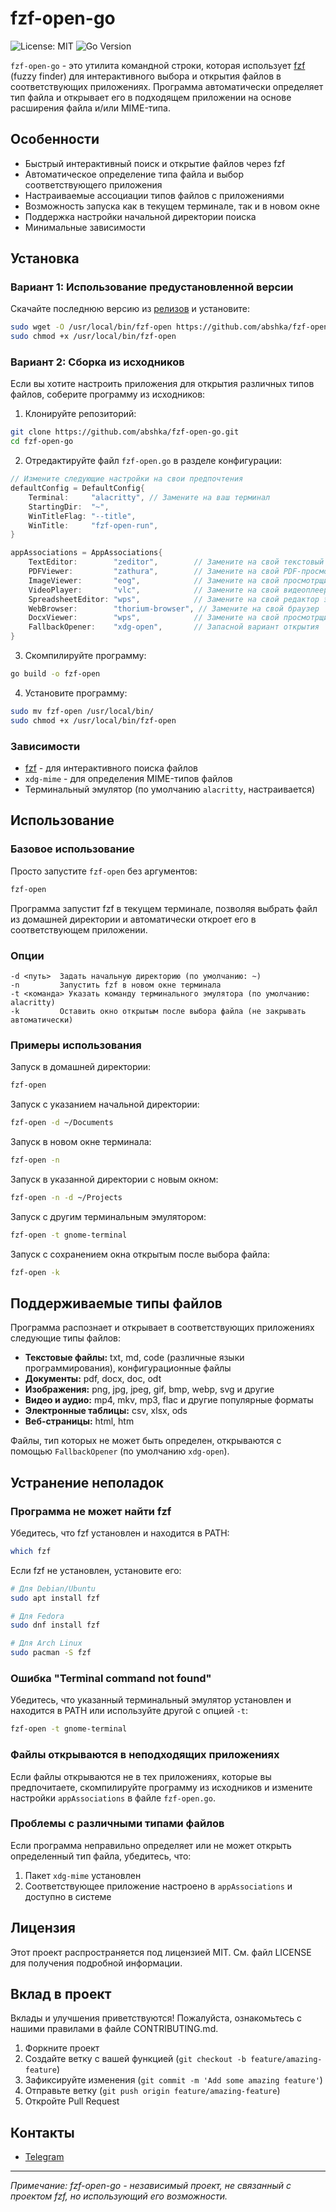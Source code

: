 # fzf-open-go

![License: MIT](https://img.shields.io/badge/License-MIT-yellow.svg)
![Go Version](https://img.shields.io/badge/go-1.24%2B-blue)

`fzf-open-go` - это утилита командной строки, которая использует [fzf](https://github.com/junegunn/fzf) (fuzzy finder) для интерактивного выбора и открытия файлов в соответствующих приложениях. Программа автоматически определяет тип файла и открывает его в подходящем приложении на основе расширения файла и/или MIME-типа.

## Особенности

- Быстрый интерактивный поиск и открытие файлов через fzf
- Автоматическое определение типа файла и выбор соответствующего приложения
- Настраиваемые ассоциации типов файлов с приложениями
- Возможность запуска как в текущем терминале, так и в новом окне
- Поддержка настройки начальной директории поиска
- Минимальные зависимости

## Установка

### Вариант 1: Использование предустановленной версии

Скачайте последнюю версию из [релизов](https://github.com/abshka/fzf-open-go/releases) и установите:

```bash
sudo wget -O /usr/local/bin/fzf-open https://github.com/abshka/fzf-open-go/releases/latest/download/fzf-open
sudo chmod +x /usr/local/bin/fzf-open
```

### Вариант 2: Сборка из исходников

Если вы хотите настроить приложения для открытия различных типов файлов, соберите программу из исходников:

1. Клонируйте репозиторий:
```bash
git clone https://github.com/abshka/fzf-open-go.git
cd fzf-open-go
```

2. Отредактируйте файл `fzf-open.go` в разделе конфигурации:
```go
// Измените следующие настройки на свои предпочтения
defaultConfig = DefaultConfig{
    Terminal:     "alacritty", // Замените на ваш терминал
    StartingDir:  "~",
    WinTitleFlag: "--title",
    WinTitle:     "fzf-open-run",
}

appAssociations = AppAssociations{
    TextEditor:        "zeditor",        // Замените на свой текстовый редактор
    PDFViewer:         "zathura",        // Замените на свой PDF-просмотрщик
    ImageViewer:       "eog",            // Замените на свой просмотрщик изображений
    VideoPlayer:       "vlc",            // Замените на свой видеоплеер
    SpreadsheetEditor: "wps",            // Замените на свой редактор электронных таблиц
    WebBrowser:        "thorium-browser", // Замените на свой браузер
    DocxViewer:        "wps",            // Замените на свой просмотрщик docx
    FallbackOpener:    "xdg-open",       // Запасной вариант открытия
}
```

3. Скомпилируйте программу:
```bash
go build -o fzf-open
```

4. Установите программу:
```bash
sudo mv fzf-open /usr/local/bin/
sudo chmod +x /usr/local/bin/fzf-open
```

### Зависимости

- [fzf](https://github.com/junegunn/fzf) - для интерактивного поиска файлов
- `xdg-mime` - для определения MIME-типов файлов
- Терминальный эмулятор (по умолчанию `alacritty`, настраивается)

## Использование

### Базовое использование

Просто запустите `fzf-open` без аргументов:

```bash
fzf-open
```

Программа запустит fzf в текущем терминале, позволяя выбрать файл из домашней директории и автоматически откроет его в соответствующем приложении.

### Опции

```
-d <путь>  Задать начальную директорию (по умолчанию: ~)
-n         Запустить fzf в новом окне терминала
-t <команда> Указать команду терминального эмулятора (по умолчанию: alacritty)
-k         Оставить окно открытым после выбора файла (не закрывать автоматически)
```

### Примеры использования

Запуск в домашней директории:
```bash
fzf-open
```

Запуск с указанием начальной директории:
```bash
fzf-open -d ~/Documents
```

Запуск в новом окне терминала:
```bash
fzf-open -n
```

Запуск в указанной директории с новым окном:
```bash
fzf-open -n -d ~/Projects
```

Запуск с другим терминальным эмулятором:
```bash
fzf-open -t gnome-terminal
```

Запуск с сохранением окна открытым после выбора файла:
```bash
fzf-open -k
```

## Поддерживаемые типы файлов

Программа распознает и открывает в соответствующих приложениях следующие типы файлов:

- **Текстовые файлы:** txt, md, code (различные языки программирования), конфигурационные файлы
- **Документы:** pdf, docx, doc, odt
- **Изображения:** png, jpg, jpeg, gif, bmp, webp, svg и другие
- **Видео и аудио:** mp4, mkv, mp3, flac и другие популярные форматы
- **Электронные таблицы:** csv, xlsx, ods
- **Веб-страницы:** html, htm

Файлы, тип которых не может быть определен, открываются с помощью `FallbackOpener` (по умолчанию `xdg-open`).

## Устранение неполадок

### Программа не может найти fzf

Убедитесь, что fzf установлен и находится в PATH:
```bash
which fzf
```

Если fzf не установлен, установите его:
```bash
# Для Debian/Ubuntu
sudo apt install fzf

# Для Fedora
sudo dnf install fzf

# Для Arch Linux
sudo pacman -S fzf
```

### Ошибка "Terminal command not found"

Убедитесь, что указанный терминальный эмулятор установлен и находится в PATH или используйте другой с опцией `-t`:
```bash
fzf-open -t gnome-terminal
```

### Файлы открываются в неподходящих приложениях

Если файлы открываются не в тех приложениях, которые вы предпочитаете, скомпилируйте программу из исходников и измените настройки `appAssociations` в файле `fzf-open.go`.

### Проблемы с различными типами файлов

Если программа неправильно определяет или не может открыть определенный тип файла, убедитесь, что:
1. Пакет `xdg-mime` установлен
2. Соответствующее приложение настроено в `appAssociations` и доступно в системе

## Лицензия

Этот проект распространяется под лицензией MIT. См. файл LICENSE для получения подробной информации.

## Вклад в проект

Вклады и улучшения приветствуются! Пожалуйста, ознакомьтесь с нашими правилами в файле CONTRIBUTING.md.

1. Форкните проект
2. Создайте ветку с вашей функцией (`git checkout -b feature/amazing-feature`)
3. Зафиксируйте изменения (`git commit -m 'Add some amazing feature'`)
4. Отправьте ветку (`git push origin feature/amazing-feature`)
5. Откройте Pull Request

## Контакты

- [Telegram](https://t.me/abshka)

---

*Примечание: fzf-open-go - независимый проект, не связанный с проектом fzf, но использующий его возможности.*
